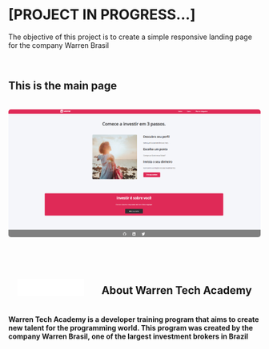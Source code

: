 <h1>[PROJECT IN PROGRESS...]</h1>

<p>The objective of this project is to create a simple responsive landing page for the company Warren Brasil</p>

<br>

<h2>This is the main page</h2>

<br>

<img style='border-radius: 5px' src='./assets/images/imagesFromReadme/warren-principal-page.png'/>


<br><br>

<div style='display: flex;
 flex-direction: row;
 justify-content: space-around;
  align-items: center'>

<img src='./assets/images/logo.png' style='height: 35px'/>
<h2>About Warren Tech Academy</h2>

</div>

<h4>
Warren Tech Academy is a developer training program that aims to create new talent for the programming world. This program was created by the company Warren Brasil, one of the largest investment brokers in Brazil
</h4>